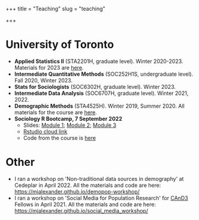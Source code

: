 +++
title = "Teaching"
slug = "teaching"

+++


# University of Toronto
- **Applied Statistics II** (STA2201H, graduate level). Winter 2020-2023. Materials for 2023 are [here](https://github.com/MJAlexander/applied-stats-2023).
- **Intermediate Quantitative Methods** (SOC252H1S, undergraduate level). Fall 2020, Winter 2023. 
- **Stats for Sociologists** (SOC6302H, graduate level). Winter 2023.
- **Intermediate Data Analysis** (SOC6707H, graduate level). Winter 2021, 2022. 
- **Demographic Methods** (STA4525H). Winter 2019, Summer 2020. All materials for the course are [here](https://github.com/MJAlexander/demographic-methods).
- **Sociology R Bootcamp, 7 September 2022** 
    + Slides: [Module 1](/pdf/1_intro.pdf); [Module 2](/pdf/2_tidy.pdf); [Module 3](/pdf/3_ggplot.pdf)
    + [Rstudio cloud link](https://rstudio.cloud/content/4459414)
    + Code from the course is [here](/code.R)

# Other

- I ran a workshop on 'Non-traditional data sources in demography' at Cedeplar in April 2022. All the materials and code are here: https://mjalexander.github.io/demopop-workshop/
- I ran a workshop on 'Social Media for Population Research' for [CAnD3](https://www.mcgill.ca/cand3/) Fellows in April 2021. All the materials and code are here: https://mjalexander.github.io/social_media_workshop/
